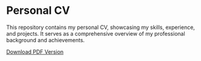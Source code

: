 # Personal CV

This repository contains my personal CV, showcasing my skills, experience, and projects. It serves as a comprehensive overview of my professional background and achievements.

[Download PDF Version](https://github.com/razvan-puha/personal-cv/blob/main/Razvan-Puha-CV.pdf?raw=true)
